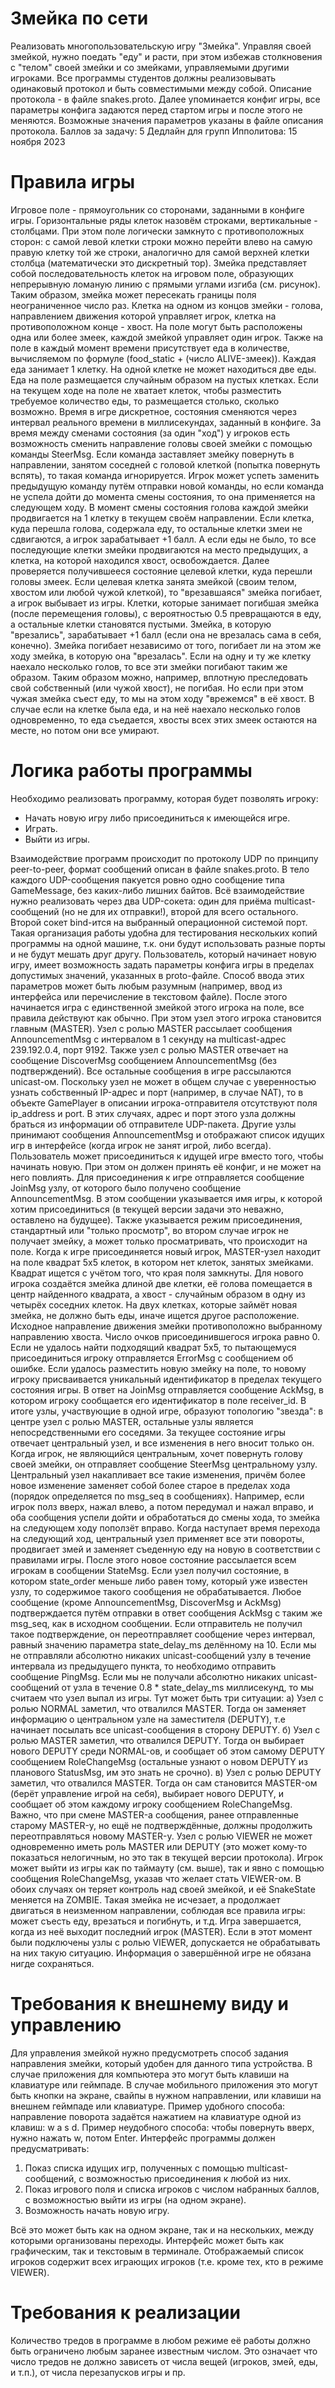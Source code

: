# Змейка по сети
Реализовать многопользовательскую игру "Змейка".
Управляя своей змейкой, нужно поедать "еду" и расти, при этом избежав столкновения с "телом" своей змейки и со змейками, управляемыми другими игроками.
Все программы студентов должны реализовывать одинаковый протокол и быть совместимыми между собой.
Описание протокола - в файле snakes.proto.
Далее упоминается конфиг игры, все параметры конфига задаются перед стартом игры и после этого не меняются.
Возможные значения параметров указаны в файле описания протокола.
Баллов за задачу: 5
Дедлайн для групп Ипполитова: 15 ноября 2023

# Правила игры
Игровое поле - прямоугольник со сторонами, заданными в конфиге игры.
Горизонтальные ряды клеток назовём строками, вертикальные - столбцами.
При этом поле логически замкнуто с противоположных сторон: с самой левой клетки строки можно перейти влево на самую правую клетку той же строки, аналогично для самой верхней клетки столбца (математически это дискретный тор).
Змейка представляет собой последовательность клеток на игровом поле, образующих непрерывную ломаную линию с прямыми углами изгиба (см. рисунок).
Таким образом, змейка может пересекать границы поля неограниченное число раз.
Клетка на одном из концов змейки - голова, направлением движения которой управляет игрок, клетка на противоположном конце - хвост.
На поле могут быть расположены одна или более змеек, каждой змейкой управляет один игрок.
Также на поле в каждый момент времени присутствует еда в количестве, вычисляемом по формуле (food_static + (число ALIVE-змеек)).
Каждая еда занимает 1 клетку.
На одной клетке не может находиться две еды.
Еда на поле размещается случайным образом на пустых клетках.
Если на текущем ходе на поле не хватает клеток, чтобы разместить требуемое количество еды, то размещается столько, сколько возможно.
Время в игре дискретное, состояния сменяются через интервал реального времени в миллисекундах, заданный в конфиге.
За время между сменами состояния (за один "ход") у игроков есть возможность сменить направление головы своей змейки с помощью команды SteerMsg.
Если команда заставляет змейку повернуть в направлении, занятом соседней с головой клеткой (попытка повернуть вспять), то такая команда игнорируется.
Игрок может успеть заменить предыдущую команду путём отправки новой команды, но если команда не успела дойти до момента смены состояния, то она применяется на следующем ходу.
В момент смены состояния голова каждой змейки продвигается на 1 клетку в текущем своём направлении.
Если клетка, куда перешла голова, содержала еду, то остальные клетки змеи не сдвигаются, а игрок зарабатывает +1 балл.
А если еды не было, то все последующие клетки змейки продвигаются на место предыдущих, а клетка, на которой находился хвост, освобождается.
Далее проверяется получившееся состояние целевой клетки, куда перешли головы змеек.
Если целевая клетка занята змейкой (своим телом, хвостом или любой чужой клеткой), то "врезавшаяся" змейка погибает, а игрок выбывает из игры.
Клетки, которые занимает погибшая змейка (после перемещения головы), с вероятностью 0.5 превращаются в еду, а остальные клетки становятся пустыми.
Змейка, в которую "врезались", зарабатывает +1 балл (если она не врезалась сама в себя, конечно).
Змейка погибает независимо от того, погибает ли на этом же ходу змейка, в которую она "врезалась".
Если на одну и ту же клетку наехало несколько голов, то все эти змейки погибают таким же образом.
Таким образом можно, например, вплотную преследовать свой собственный (или чужой хвост), не погибая.
Но если при этом чужая змейка съест еду, то мы на этом ходу "врежемся" в её хвост.
В случае если на клетке была еда, и на неё наехало несколько голов одновременно, то еда съедается, хвосты всех этих змеек остаются на месте, но потом они все умирают.

# Логика работы программы
Необходимо реализовать программу, которая будет позволять игроку:

- Начать новую игру либо присоединиться к имеющейся игре.
- Играть.
- Выйти из игры.

Взаимодействие программ происходит по протоколу UDP по принципу peer-to-peer, формат сообщений описан в файле snakes.proto.
В тело каждого UDP-сообщения пакуется ровно одно сообщение типа GameMessage, без каких-либо лишних байтов.
Всё взаимодействие нужно реализовать через два UDP-сокета: один для приёма multicast-сообщений (но не для их отправки!), второй для всего остального.
Второй сокет bind-ится на выбранный операционной системой порт.
Такая организация работы удобна для тестирования нескольких копий программы на одной машине, т.к. они будут использовать разные порты и не будут мешать друг другу.
Пользователь, который начинает новую игру, имеет возможность задать параметры конфига игры в пределах допустимых значений, указанных в proto-файле.
Способ ввода этих параметров может быть любым разумным (например, ввод из интерфейса или перечисление в текстовом файле).
После этого начинается игра с единственной змейкой этого игрока на поле, все правила действуют как обычно.
При этом узел этого игрока становится главным (MASTER).
Узел с ролью MASTER рассылает сообщения AnnouncementMsg с интервалом в 1 секунду на multicast-адрес 239.192.0.4, порт 9192.
Также узел с ролью MASTER отвечает на сообщение DiscoverMsg сообщением AnnouncementMsg (без подтверждений).
Все остальные сообщения в игре рассылаются unicast-ом.
Поскольку узел не может в общем случае с уверенностью узнать собственный IP-адрес и порт (например, в случае NAT), то в объекте GamePlayer в описании игрока-отправителя отсутствуют поля ip_address и port.
В этих случаях, адрес и порт этого узла должны браться из информации об отправителе UDP-пакета.
Другие узлы принимают сообщения AnnouncementMsg и отображают список идущих игр в интерфейсе (когда игрок не занят игрой, либо всегда).
Пользователь может присоединиться к идущей игре вместо того, чтобы начинать новую.
При этом он должен принять её конфиг, и не может на него повлиять.
Для присоединения к игре отправляется сообщение JoinMsg узлу, от которого было получено сообщение AnnouncementMsg.
В этом сообщении указывается имя игры, к которой хотим присоединиться (в текущей версии задачи это неважно, оставлено на будущее).
Также указывается режим присоединения, стандартный или "только просмотр", во втором случае игрок не получает змейку, а может только просматривать, что происходит на поле.
Когда к игре присоединяется новый игрок, MASTER-узел находит на поле квадрат 5x5 клеток, в котором нет клеток, занятых змейками.
Квадрат ищется с учётом того, что края поля замкнуты.
Для нового игрока создаётся змейка длиной две клетки, её голова помещается в центр найденного квадрата, а хвост - случайным образом в одну из четырёх соседних клеток.
На двух клетках, которые займёт новая змейка, не должно быть еды, иначе ищется другое расположение.
Исходное направление движения змейки противоположно выбранному направлению хвоста.
Число очков присоединившегося игрока равно 0.
Если не удалось найти подходящий квадрат 5x5, то пытающемуся присоединиться игроку отправляется ErrorMsg с сообщением об ошибке.
Если удалось разместить новую змейку на поле, то новому игроку присваивается уникальный идентификатор в пределах текущего состояния игры.
В ответ на JoinMsg отправляется сообщение AckMsg, в котором игроку сообщается его идентификатор в поле receiver_id.
В итоге узлы, участвующие в одной игре, образуют топологию "звезда": в центре узел с ролью MASTER, остальные узлы является непосредственными его соседями.
За текущее состояние игры отвечает центральный узел, и все изменения в него вносит только он.
Когда игрок, не являющийся центральным, хочет повернуть голову своей змейки, он отправляет сообщение SteerMsg центральному узлу.
Центральный узел накапливает все такие изменения, причём более новое изменение заменяет собой более старое в пределах хода (порядок определяется по msg_seq в сообщениях).
Например, если игрок полз вверх, нажал влево, а потом передумал и нажал вправо, и оба сообщения успели дойти и обработаться до смены хода, то змейка на следующем ходу поползёт вправо.
Когда наступает время перехода на следующий ход, центральный узел применяет все эти повороты, продвигает змей и заменяет съеденную еду на новую в соответствии с правилами игры.
После этого новое состояние рассылается всем игрокам в сообщении StateMsg.
Если узел получил состояние, в котором state_order меньше либо равен тому, который уже известен узлу, то содержимое такого сообщения не обрабатывается.
Любое сообщение (кроме AnnouncementMsg, DiscoverMsg и AckMsg) подтверждается путём отправки в ответ сообщения AckMsg с таким же msg_seq, как в исходном сообщении.
Если отправитель не получил такое подтверждение, он переотправляет сообщение через интервал, равный значению параметра state_delay_ms делённому на 10.
Если мы не отправляли абсолютно никаких unicast-сообщений узлу в течение интервала из предыдущего пункта, то необходимо отправить сообщение PingMsg.
Если мы не получали абсолютно никаких unicast-сообщений от узла в течение 0.8 * state_delay_ms миллисекунд, то мы считаем что узел выпал из игры.
Тут может быть три ситуации:
а) Узел с ролью NORMAL заметил, что отвалился MASTER. Тогда он заменяет информацию о центральном узле на заместителя (DEPUTY), т.е начинает посылать все unicast-сообщения в сторону DEPUTY.
б) Узел с ролью MASTER заметил, что отвалился DEPUTY. Тогда он выбирает нового DEPUTY среди NORMAL-ов, и сообщает об этом самому DEPUTY сообщением RoleChangeMsg (остальные узнают о новом DEPUTY из планового StatusMsg, им это знать не срочно).
в) Узел с ролью DEPUTY заметил, что отвалился MASTER. Тогда он сам становится MASTER-ом (берёт управление игрой на себя), выбирает нового DEPUTY, и сообщает об этом каждому игроку сообщением RoleChangeMsg.
Важно, что при смене MASTER-а сообщения, ранее отправленные старому MASTER-у, но ещё не подтверждённые, должны продолжить переотправляться новому MASTER-у.
Узел с ролью VIEWER не может одновременно иметь роль MASTER или DEPUTY (это может кому-то показаться нелогичным, но это так в текущей версии протокола).
Игрок может выйти из игры как по таймауту (см. выше), так и явно с помощью сообщения RoleChangeMsg, указав что желает стать VIEWER-ом.
В обоих случаях он теряет контроль над своей змейкой, и её SnakeState меняется на ZOMBIE.
Такая змейка не исчезает, а продолжает двигаться в неизменном направлении, соблюдая все правила игры: может съесть еду, врезаться и погибнуть, и т.д.
Игра завершается, когда из неё выходит последний игрок (MASTER).
Если в этот момент были подключены узлы с ролью VIEWER, допускается не обрабатывать на них такую ситуацию.
Информация о завершённой игре не обязана нигде сохраняться.

# Требования к внешнему виду и управлению
Для управления змейкой нужно предусмотреть способ задания направления змейки, который удобен для данного типа устройства.
В случае приложения для компьютера это могут быть клавиши на клавиатуре или геймпаде.
В случае мобильного приложения это могут быть кнопки на экране, свайпы в нужном направлении, или клавиши на внешнем геймпаде или клавиатуре.
Пример удобного способа: направление поворота задаётся нажатием на клавиатуре одной из клавиш: w a s d.
Пример неудобного способа: чтобы повернуть вверх, нужно нажать w, потом Enter.
Интерфейс программы должен предусматривать:

1. Показ списка идущих игр, полученных с помощью multicast-сообщений, с возможностью присоединения к любой из них.
2. Показ игрового поля и списка игроков с числом набранных баллов, с возможностью выйти из игры (на одном экране).
3. Возможность начать новую игру.

Всё это может быть как на одном экране, так и на нескольких, между которыми организованы переходы.
Интерфейс может быть как графическим, так и текстовым в терминале.
Отображаемый список игроков содержит всех играющих игроков (т.е. кроме тех, кто в режиме VIEWER).

# Требования к реализации
Количество тредов в программе в любом режиме её работы должно быть ограничено любым заранее известным числом.
Это означает что число тредов не должно зависеть от числа вещей (игроков, змей, еды, и т.п.), от числа перезапусков игры и пр.
